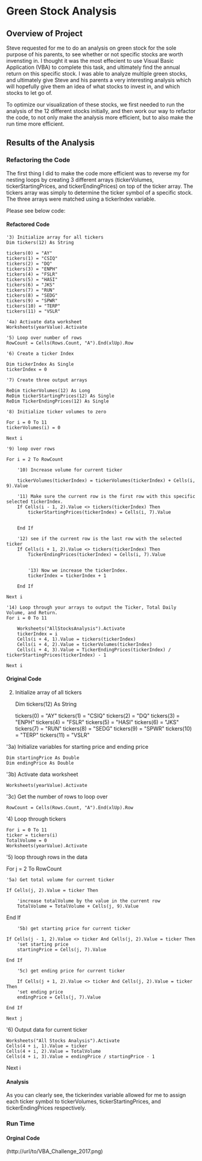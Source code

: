 # Green Stock Analysis

## Overview of Project

  Steve requested for me to do an analysis on green stock for the sole purpose of his parents, to see whether or not specific stocks are worth invensting in. I thought it was the most effecient to use Visual Basic Application (VBA) to complete this task, and ultimately find the annual return on this specific stock. I was able to analyze multiple green stocks, and ultimately give Steve and his parents a very interesting analysis which will hopefully give them an idea of what stocks to invest in, and which stocks to let go of. 
  
  To optimize our visualization of these stocks, we first needed to run the analysis of the 12 different stocks initially, and then work our way to refactor the code, to not only make the analysis more efficient, but to also make the run time more efficient. 
 
 ## Results of the Analysis
 
 ### Refactoring the Code
 
  The first thing I did to make the code more efficient was to reverse my for nesting loops by creating 3 different arrays (tickerVolumes, tickerStartingPrices, and tickerEndingPrices) on top of the ticker array. The tickers array was simply to determine the ticker symbol of a specific stock. The three arrays were matched using a tickerIndex variable.
  
Please see below code:

#### Refactored Code 

    '3) Initialize array for all tickers
    Dim tickers(12) As String
    
    tickers(0) = "AY"
    tickers(1) = "CSIQ"
    tickers(2) = "DQ"
    tickers(3) = "ENPH"
    tickers(4) = "FSLR"
    tickers(5) = "HASI"
    tickers(6) = "JKS"
    tickers(7) = "RUN"
    tickers(8) = "SEDG"
    tickers(9) = "SPWR"
    tickers(10) = "TERP"
    tickers(11) = "VSLR"
    
    '4a) Activate data worksheet
    Worksheets(yearValue).Activate
    
    '5) Loop over number of rows
    RowCount = Cells(Rows.Count, "A").End(xlUp).Row
    
    '6) Create a ticker Index
    
    Dim tickerIndex As Single
    tickerIndex = 0

    '7) Create three output arrays
    
    ReDim tickerVolumes(12) As Long
    ReDim tickerStartingPrices(12) As Single
    ReDim TickerEndingPrices(12) As Single
    
    '8) Initialize ticker volumes to zero
        
    For i = 0 To 11
    tickerVolumes(i) = 0
    
    Next i
    
    '9) loop over rows
    
    For i = 2 To RowCount
    
        '10) Increase volume for current ticker
       
        tickerVolumes(tickerIndex) = tickerVolumes(tickerIndex) + Cells(i, 9).Value
        
        '11) Make sure the current row is the first row with this specific selected tickerIndex.
        If Cells(i - 1, 2).Value <> tickers(tickerIndex) Then
            tickerStartingPrices(tickerIndex) = Cells(i, 7).Value
            
            
        End If
        
        '12) see if the current row is the last row with the selected ticker
        If Cells(i + 1, 2).Value <> tickers(tickerIndex) Then
            TickerEndingPrices(tickerIndex) = Cells(i, 7).Value
            

            '13) Now we increase the tickerIndex.
            tickerIndex = tickerIndex + 1
            
        End If
    
    Next i
    
    '14) Loop through your arrays to output the Ticker, Total Daily Volume, and Return.
    For i = 0 To 11
        
        Worksheets("AllStocksAnalysis").Activate
        tickerIndex = i
        Cells(i + 4, 1).Value = tickers(tickerIndex)
        Cells(i + 4, 2).Value = tickerVolumes(tickerIndex)
        Cells(i + 4, 3).Value = TickerEndingPrices(tickerIndex) / tickerStartingPrices(tickerIndex) - 1
        
    Next i


#### Original Code
2) Initialize array of all tickers

    Dim tickers(12) As String

    tickers(0) = "AY"
    tickers(1) = "CSIQ"
    tickers(2) = "DQ"
    tickers(3) = "ENPH"
    tickers(4) = "FSLR"
    tickers(5) = "HASI"
    tickers(6) = "JKS"
    tickers(7) = "RUN"
    tickers(8) = "SEDG"
    tickers(9) = "SPWR"
    tickers(10) = "TERP"
    tickers(11) = "VSLR"

'3a) Initialize variables for starting price and ending price

    Dim startingPrice As Double
    Dim endingPrice As Double

'3b) Activate data worksheet

    Worksheets(yearValue).Activate

'3c) Get the number of rows to loop over

    RowCount = Cells(Rows.Count, "A").End(xlUp).Row

'4) Loop through tickers

    For i = 0 To 11
    ticker = tickers(i)
    TotalVolume = 0
    Worksheets(yearValue).Activate

'5) loop through rows in the data
        
For j = 2 To RowCount

    '5a) Get total volume for current ticker

    If Cells(j, 2).Value = ticker Then

        'increase totalVolume by the value in the current row
        TotalVolume = TotalVolume + Cells(j, 9).Value

End If

        '5b) get starting price for current ticker

    If Cells(j - 1, 2).Value <> ticker And Cells(j, 2).Value = ticker Then
        'set starting price
        startingPrice = Cells(j, 7).Value

    End If

        '5c) get ending price for current ticker
        
        If Cells(j + 1, 2).Value <> ticker And Cells(j, 2).Value = ticker Then
        'set ending price
        endingPrice = Cells(j, 7).Value

    End If

    Next j
'6) Output data for current ticker

    Worksheets("All Stocks Analysis").Activate
    Cells(4 + i, 1).Value = ticker
    Cells(4 + i, 2).Value = TotalVolume
    Cells(4 + i, 3).Value = endingPrice / startingPrice - 1

 Next i
 
 #### Analysis
 
  As you can clearly see, the tickerindex variable allowed for me to assign each ticker symbol to tickerVolumes, tickerStartingPrices, and tickerEndingPrices respectively. 
  
### Run Time 

#### Orginal Code 

(http://url/to/VBA_Challenge_2017.png)



